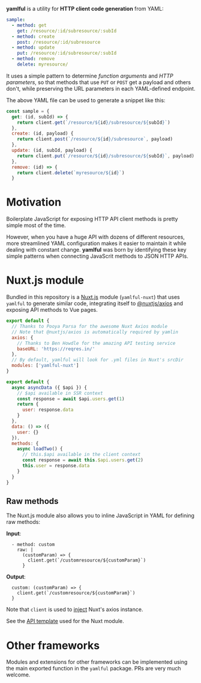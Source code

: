 
**yamlful** is a utility for **HTTP client code generation** from YAML:

```yaml
sample:
  - method: get
    get: /resource/:id/subresource/:subId
  - method: create
    post: /resource/:id/subresource
  - method: update
    put: /resource/:id/subresource/:subId
  - method: remove
    delete: myresource/
```

It uses a simple pattern to determine _function arguments_ and _HTTP parameters_, so that methods that use `PUT` or `POST` get a payload and others don't, while preserving the URL parameters in each YAML-defined endpoint.

The above YAML file can be used to generate a snippet like this:

```js
const sample = {
  get: (id, subId) => {
    return client.get(`/resource/${id}/subresource/${subId}`)
  },
  create: (id, payload) {
    return client.post(`/resource/${id}/subresource`, payload)
  },
  update: (id, subId, payload) {
    return client.put(`/resource/${id}/subresource/${subId}`, payload)
  },
  remove: (id) => {
    return client.delete(`myresource/${id}`)
  }
```

# Motivation

Boilerplate JavaScript for exposing HTTP API client methods is pretty simple most 
of the time. 

However, when you have a huge API with dozens of different resources, more 
streamlined YAML configuration makes it easier to maintain it while dealing with 
constant change. **yamlful** was born by identifying these key simple patterns 
when connecting JavaScrit methods to JSON HTTP APIs.

# Nuxt.js module

Bundled in this repository is a [Nuxt.js][1] module (`yamlful-nuxt`) that uses 
`yamlful` to generate similar code, integrating itself to [@nuxtjs/axios][2] 
and exposing API methods to Vue pages.

```js
export default {
  // Thanks to Pooya Parsa for the awesome Nuxt Axios module
  // Note that @nuxtjs/axios is automatically required by yamlin
  axios: {
    // Thanks to Ben Howdle for the amazing API testing service
    baseURL: 'https://reqres.in/'
  },
  // By default, yamlful will look for .yml files in Nuxt's srcDir
  modules: ['yamlful-nuxt']
}
```

```js
export default {
  async asyncData ({ $api }) {
    // $api available in SSR context
    const response = await $api.users.get(1)
    return {
      user: response.data
    }
  },
  data: () => ({
    user: {}
  }),
  methods: {
    async loadTwo() {
      // this.$api available in the client context
      const response = await this.$api.users.get(2)
      this.user = response.data
    }
  }
}
```

## Raw methods

The Nuxt.js module also allows you to inline JavaScript in YAML for defining raw methods:

**Input**:

```
  - method: custom
    raw: |
      (customParam) => {
      	client.get(`/customresource/${customParam}`)
      }
```

**Output**:

```
  custom: (customParam) => {
    client.get(`/customresource/${customParam}`)
  }
```

Note that `client` is used to [inject][3] Nuxt's axios instance.

See the [API template][4] used for the Nuxt module.

# Other frameworks

Modules and extensions for other frameworks can be implemented using the main exported function in the `yamlful` package. PRs are very much welcome.

[1]: https://nuxtjs.org
[2]: https://github.com/nuxt-community/axios-module
[3]: https://blog.lichter.io/posts/organize-and-decouple-your-api-calls-in-nuxtjs
[4]: https://github.com/galvez/yamlful/blob/master/packages/yamlful-nuxt/templates/api.js
